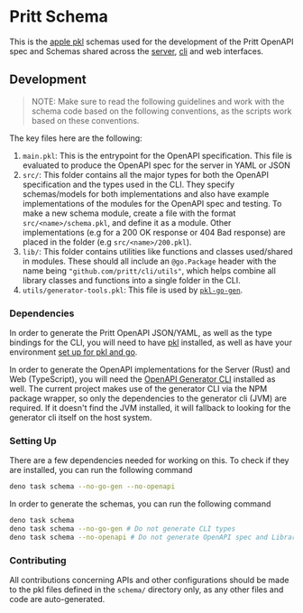 # Pritt Schema
This is the [apple pkl](https://pkl-lang.org/) schemas used for the development of the Pritt OpenAPI spec and Schemas shared across the [server](./server), [cli](./cli) and web interfaces.

## Development
> NOTE: Make sure to read the following guidelines and work with the schema code based on the following conventions, as the scripts work based on these conventions.

The key files here are the following:
1. `main.pkl`: This is the entrypoint for the OpenAPI specification. This file is evaluated to produce the OpenAPI spec for the server in YAML or JSON
2. `src/`: This folder contains all the major types for both the OpenAPI specification and the types used in the CLI. They specify schemas/models for both implementations and also have example implementations of the modules for the OpenAPI spec and testing. 
   To make a new schema module, create a file with the format `src/<name>/schema.pkl`, and define it as a module. Other implementations (e.g for a 200 OK response or 404 Bad response) are placed in the folder (e.g `src/<name>/200.pkl`).
3. `lib/`: This folder contains utilities like functions and classes used/shared in modules. These should all include an `@go.Package` header with the name being `"github.com/pritt/cli/utils"`, which helps combine all library classes and functions into a single folder in the CLI.
4. `utils/generator-tools.pkl`: This file is used by [`pkl-go-gen`](https://pkl-lang.org/go/current/codegen.html).

### Dependencies
In order to generate the Pritt OpenAPI JSON/YAML, as well as the type bindings for the CLI, you will need to have [pkl](https://pkl-lang.org/) installed, as well as have your environment [set up for pkl and go](https://pkl-lang.org/go/current/codegen.html).

In order to generate the OpenAPI implementations for the Server (Rust) and Web (TypeScript), you will need the [OpenAPI Generator CLI](https://openapi-generator.tech/) installed as well. The current project makes use of the generator CLI via the NPM package wrapper, so only the dependencies to the generator cli (JVM) are required. If it doesn't find the JVM installed, it will fallback to looking for the generator cli itself on the host system.

### Setting Up
There are a few dependencies needed for working on this. To check if they are installed, you can run the following command
```bash
deno task schema --no-go-gen --no-openapi
```

In order to generate the schemas, you can run the following command
```bash
deno task schema
deno task schema --no-go-gen # Do not generate CLI types
deno task schema --no-openapi # Do not generate OpenAPI spec and Libraries
```

### Contributing
All contributions concerning APIs and other configurations should be made to the pkl files defined in the `schema/` directory only, as any other files and code are auto-generated.